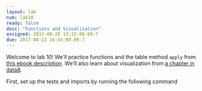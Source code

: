 ```yaml
---
layout: lab
num: lab10
ready: false
desc: "Functions and Visualization"
assigned: 2017-08-28 13:15:00.00-7
due: 2017-08-22 16:45:00.00-7
---
```



Welcome to lab 10! We'll practice functions and the table method `apply` from [this ebook description](https://www.inferentialthinking.com/chapters/07/1/applying-a-function-to-a-column.html).  We'll also learn about visualization from [a chapter in data8](https://www.inferentialthinking.com/chapters/06/visualization.html).

First, set up the tests and imports by running the following command

